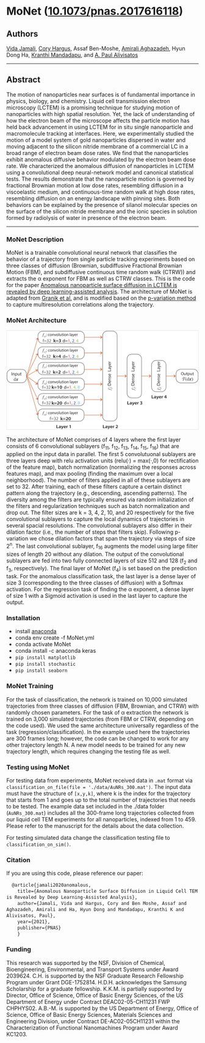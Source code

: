 # MoNet ([10.1073/pnas.2017616118](*))


## Authors

[Vida Jamali](https://vidajamali.github.io), [Cory Hargus](https://github.com/chargus), Assaf Ben-Moshe, [Amirali Aghazadeh](https://amirmohan.github.io), Hyun Dong Ha, [Kranthi Mandadapu](http://www.cchem.berkeley.edu/kranthi/), and [A. Paul Alivisatos](http://www.cchem.berkeley.edu/pagrp/index.html)

* * * * * *
## Abstract

The motion of nanoparticles near surfaces is of fundamental importance in physics, biology, and chemistry. Liquid cell transmission electron microscopy (LCTEM) is a promising technique for studying motion of nanoparticles with high spatial resolution. Yet, the lack of understanding of how the electron beam of the microscope affects the particle motion has held back advancement in using LCTEM for in situ single nanoparticle and macromolecule tracking at interfaces. Here, we experimentally studied the motion of a model system of gold nanoparticles dispersed in water and moving adjacent to the silicon nitride membrane of a commercial LC in a broad range of electron beam dose rates. We find that the nanoparticles exhibit anomalous diffusive behavior modulated by the electron beam dose rate. We characterized the anomalous diffusion of nanoparticles in LCTEM using a convolutional deep neural-network model and canonical statistical tests. The results demonstrate that the nanoparticle motion is governed by fractional Brownian motion at low dose rates, resembling diffusion in a viscoelastic medium, and continuous-time random walk at high dose rates, resembling diffusion on an energy landscape with pinning sites. Both behaviors can be explained by the presence of silanol molecular species on the surface of the silicon nitride membrane and the ionic species in solution formed by radiolysis of water in presence of the electron beam.

* * * * * *
### MoNet Description
MoNet is a trainable convolutional neural network that classifies the behavior of a trajectory from single particle tracking experiments based on three classes of diffusion (Brownian, subdiffusive Fractional Brownian Motion (FBM), and subdiffusive continuous time random walk (CTRW)) and extracts the α exponent for FBM as well as CTRW classes. This is the code for the paper [Anomalous nanoparticle surface diffusion in LCTEM is revealed by deep learning-assisted analysis](*). The architecture of MoNet is adapted from [Granik et al.](https://github.com/AnomDiffDB/DB) and is modified based on the [p-variation method](https://journals.aps.org/prl/abstract/10.1103/PhysRevLett.103.180602) to capture multiresolution correlations along the trajectory.

### MoNet Architecture
<p align="center">
<img src="./images/MoNet-arc.png" width="600" /> </p>

The architecture of MoNet comprises of 4 layers where the first layer consists of 6 convolutional sublayers (f<sub>11</sub>, f<sub>12</sub>, f<sub>13</sub>, f<sub>14</sub>, f<sub>15</sub>, f<sub>16</sub>) that are applied on the input data in parallel. The first 5 convolutuonal sublayers are three layers deep with relu activation units (relu(·) = max(·,0) for rectification of the feature map), batch normalization (normalizing the responses across features map), and max pooling (finding the maximum over a local neighborhood). The number of filters applied in all of these sublayers are set to 32. After training, each of these filters capture a certain distinct pattern along the trajectory (e.g., descending, ascending patterns). The diversity among the filters are typically ensured via random initialization of the filters and regularization techniques such as batch normalization and drop out. The filter sizes are k = 3, 4, 2, 10, and 20 respectively for the five convolutional sublayers to capture the local dynamics of trajectories in several spacial resolutions. The convolutional sublayers also differ in their dilation factor (i.e., the number of steps that filters skip). Following p-variation we chose dilation factors that span the trajectory via steps of size 2<sup>n</sup>. The last convolutional sublayer, f<sub>16</sub> augments the model using large filter sizes of length 20 without any dilation. The output of the convolutional sublayers are fed into two fully connected layers of size 512 and 128 (f<sub>2</sub> and f<sub>3</sub>, respectively). The final layer of MoNet (f<sub>4</sub>) is set based on the prediction task. For the anomalous classification task, the last layer is a dense layer of size 3 (corresponding to the three classes of diffusion) with a Softmax activation. For the regression task of finding the α exponent, a dense layer of size 1 with a Sigmoid activation is used in the last layer to capture the output.

### Installation

- install [anaconda](https://docs.anaconda.com/anaconda/install/)
- conda env create -f MoNet.yml
- conda activate MoNet
- conda install -c anaconda keras
- `pip install matplotlib`
- `pip install stochastic`
- `pip install seaborn`

### MoNet Training

For the task of classification, the network is trained on 10,000 simulated trajectories from three classes of diffusion (FBM, Brownian, and CTRW) with randomly chosen parameters. For the task of α extraction the network is trained on 3,000 simulated trajectories (from FBM or CTRW, depending on the code used). We used the same architecture universally regardless of the task (regression/classification). In the example used here the trajectories are 300 frames long; however, the code can be changed to work for any other trajectory length N. A new model needs to be trained for any new trajectory length, which requires changing the testing file as well. 

### Testing using MoNet

For testing data from experiments, MoNet received data in `.mat` format via `classification_on_file(file = './data/AuNRs_300.mat')`. The input data must have the structure of `[x,y,k]`, where k is the index for the trajectory that starts from 1 and goes up to the total number of trajectories that needs to be tested. The example data set included in the ./data folder (`AuNRs_300.mat`) includes all the 300-frame long trajectories collected from our liquid cell TEM experiments for all nanoparticles, indexed from 1 to 459. Please refer to the manuscript for the details about the data collection.

For testing simulated data change the classification testing file to `classification_on_sim()`. 

### Citation
If you are using this code, please reference our paper:
```
  @article{jamali2020anomalous,
    title={Anomalous Nanoparticle Surface Diffusion in Liquid Cell TEM is Revealed by Deep Learning-Assisted Analysis},
    author={Jamali, Vida and Hargus, Cory and Ben Moshe, Assaf and Aghazadeh, Amirali and Ha, Hyun Dong and Mandadapu, Kranthi K and Alivisatos, Paul},
    year={2021},
    publisher={PNAS}
    }
```    

### Funding
This research was supported by the NSF, Division of Chemical, Bioengineering, Environmental, and Transport Systems under Award 2039624. C.H. is supported by the NSF Graduate Research Fellowship Program under Grant DGE-1752814. H.D.H. acknowledges the Samsung Scholarship for a graduate fellowship. K.K.M. is partially supported by Director, Office of Science, Office of Basic Energy Sciences, of the US Department of Energy under Contract DEAC02-05-CH11231 FWP CHPHYS02. A.B.-M. is supported by the US Department of Energy, Office of Science, Office of Basic Energy Sciences, Materials Sciences and Engineering Division, under Contract DE-AC02-05CH11231 within the Characterization of Functional Nanomachines Program under Award KC1203.
